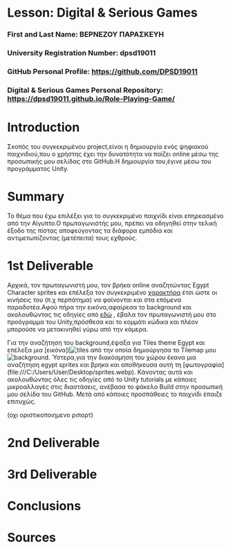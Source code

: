 # Lesson: Digital & Serious Games

### First and Last Name: ΒΕΡΝΕΖΟΥ ΠΑΡΑΣΚΕΥΗ
### University Registration Number: dpsd19011
### GitHub Personal Profile: https://github.com/DPSD19011
### Digital & Serious Games Personal Repository: https://dpsd19011.github.io/Role-Playing-Game/

# Introduction

Σκοπός του συγκεκριμένου project,είναι η δημιουργία ενός ψηφιακού παιχνιδιού,που ο χρήστης έχει την δυνατότητα να παίζει online μέσω της προσωπικής μου σελίδας στο GitHub.Η δημιουργία του,έγινε μέσω του προγράμματος Unity.

# Summary

Το θέμα που έχω επιλέξει για το συγκεκριμένο παιχνίδι είναι επηρεασμένο από την Αίγυπτο.Ο πρωταγωνιστής μου, πρέπει να οδηγηθεί στην τελική έξοδο της πίστας αποφεύγοντας τα διάφορα εμπόδια και αντιμετωπίζοντας (μετέπειτα) τους εχθρούς.

# 1st Deliverable

Αρχικά, τον πρωταγωνιστή μου, τον βρήκα online αναζητώντας Egypt Character sprites και επέλεξα τον συγκεκριμένο [χαρακτήρα](https://www.freepik.com/premium-vector/egyptian-pharaoh-cartoon-game-character-animation-sprite_1978966.htm) έτσι ώστε οι κινήσεις του (π.χ περπάτημα) να φαίνονται και στα επόμενα παραδοτέα.Αφού πήρα την εικόνα,αφαίρεσα το background και ακολουθώντας τις οδηγίες από [εδώ](https://learn.unity.com/tutorial/main-character-and-first-script?uv=2020.3&projectId=5c6166dbedbc2a0021b1bc7c#) , έβαλα τον πρωταγωνιστή μου στο προόγραμμα του Unity,πρόσθεσα και το κομμάτι κώδικα και πλέον μπορούσε να μετακινηθεί γύρω από την κάμερα.

Για την αναζήτηση του background,έψαξα για Tiles theme Egypt και επέλεξα μια [εικόνα](![tiles](https://user-images.githubusercontent.com/100956344/200905508-e9e1dd37-0d6f-4211-a61d-455d7983ced8.jpg) 
 από την οποία δημιούργησα το Tilemap μου ![background](https://user-images.githubusercontent.com/100956344/200902767-5b553798-20e9-4652-96e7-c6258db74298.jpg).
Ύστερα,για την διακόσμηση του χώρου έκανα μια αναζήτηση egypt sprites και βρηκα και αποθήκευσα αυτή τη [φωτογραφία] (file:///C:/Users/User/Desktop/sprites.webp).
Κάνοντας αυτά και ακολουθώντας όλες τις οδηγίες από το Unity tutorials με κάποιες μικροαλλαγές στις διαστάσεις, ανέβασα το φάκελο Build στην προσωπική μου σελίδα του GitHub. Μετά από κάποιες προσπάθειες το παιχνίδι έπαιζε επιτυχώς.

(οχι οριστικοποιημενο ριπορτ)



# 2nd Deliverable


# 3rd Deliverable 


# Conclusions


# Sources
